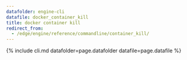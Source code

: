 ```yaml
---
datafolder: engine-cli
datafile: docker_container_kill
title: docker container kill
redirect_from:
  - /edge/engine/reference/commandline/container_kill/
---
```


<!--
Sorry, but the contents of this page are automatically generated from
Docker's source code. If you want to suggest a change to the text that appears
here, you'll need to find the string by searching this repo:

https://github.com/docker/cli
-->

{% include cli.md datafolder=page.datafolder datafile=page.datafile %}

